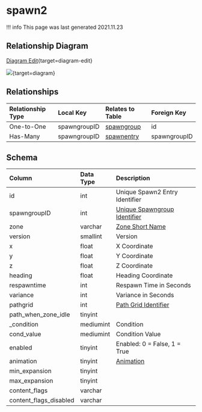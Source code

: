 # spawn2

!!! info
	This page was last generated 2021.11.23

## Relationship Diagram

[Diagram Edit](https://mermaid.live/edit#eyJjb2RlIjoiZXJEaWFncmFtXG4gICAgc3Bhd24yIHtcbiAgICAgICAgaW50IHNwYXduZ3JvdXBJRFxuICAgIH1cbiAgICBzcGF3bmdyb3VwIHtcbiAgICAgICAgaW50IGlkXG4gICAgfVxuICAgIHNwYXduZW50cnkge1xuICAgICAgICBpbnQgbnBjSURcbiAgICAgICAgaW50IHNwYXduZ3JvdXBJRFxuICAgIH1cbiAgICBzcGF3bjIgfHwtLW97IHNwYXduZ3JvdXAgOiBPbmUtdG8tT25lXG4gICAgc3Bhd24yIHx8LS1veyBzcGF3bmVudHJ5IDogSGFzLU1hbnlcblxuIiwibWVybWFpZCI6eyJ0aGVtZSI6ImRlZmF1bHQifSwidXBkYXRlRWRpdG9yIjp0cnVlLCJhdXRvU3luYyI6dHJ1ZSwidXBkYXRlRGlhZ3JhbSI6dHJ1ZX0=){target=diagram-edit}

[![](https://mermaid.ink/img/eyJjb2RlIjoiZXJEaWFncmFtXG4gICAgc3Bhd24yIHtcbiAgICAgICAgaW50IHNwYXduZ3JvdXBJRFxuICAgIH1cbiAgICBzcGF3bmdyb3VwIHtcbiAgICAgICAgaW50IGlkXG4gICAgfVxuICAgIHNwYXduZW50cnkge1xuICAgICAgICBpbnQgbnBjSURcbiAgICAgICAgaW50IHNwYXduZ3JvdXBJRFxuICAgIH1cbiAgICBzcGF3bjIgfHwtLW97IHNwYXduZ3JvdXAgOiBPbmUtdG8tT25lXG4gICAgc3Bhd24yIHx8LS1veyBzcGF3bmVudHJ5IDogSGFzLU1hbnlcblxuIiwibWVybWFpZCI6eyJ0aGVtZSI6ImRlZmF1bHQifSwidXBkYXRlRWRpdG9yIjp0cnVlLCJhdXRvU3luYyI6dHJ1ZSwidXBkYXRlRGlhZ3JhbSI6dHJ1ZX0=)](https://mermaid.ink/img/eyJjb2RlIjoiZXJEaWFncmFtXG4gICAgc3Bhd24yIHtcbiAgICAgICAgaW50IHNwYXduZ3JvdXBJRFxuICAgIH1cbiAgICBzcGF3bmdyb3VwIHtcbiAgICAgICAgaW50IGlkXG4gICAgfVxuICAgIHNwYXduZW50cnkge1xuICAgICAgICBpbnQgbnBjSURcbiAgICAgICAgaW50IHNwYXduZ3JvdXBJRFxuICAgIH1cbiAgICBzcGF3bjIgfHwtLW97IHNwYXduZ3JvdXAgOiBPbmUtdG8tT25lXG4gICAgc3Bhd24yIHx8LS1veyBzcGF3bmVudHJ5IDogSGFzLU1hbnlcblxuIiwibWVybWFpZCI6eyJ0aGVtZSI6ImRlZmF1bHQifSwidXBkYXRlRWRpdG9yIjp0cnVlLCJhdXRvU3luYyI6dHJ1ZSwidXBkYXRlRGlhZ3JhbSI6dHJ1ZX0=){target=diagram}

## Relationships

| Relationship Type | Local Key | Relates to Table | Foreign Key |
| :--- | :--- | :--- | :--- |
| One-to-One | spawngroupID | [spawngroup](../../schema/spawns/spawngroup.md) | id |
| Has-Many | spawngroupID | [spawnentry](../../schema/spawns/spawnentry.md) | spawngroupID |


## Schema

| Column | Data Type | Description |
| :--- | :--- | :--- |
| id | int | Unique Spawn2 Entry Identifier |
| spawngroupID | int | [Unique Spawngroup Identifier](spawngroup.md) |
| zone | varchar | [Zone Short Name](../../../../server/zones/zone-list) |
| version | smallint | Version |
| x | float | X Coordinate |
| y | float | Y Coordinate |
| z | float | Z Coordinate |
| heading | float | Heading Coordinate |
| respawntime | int | Respawn Time in Seconds |
| variance | int | Variance in Seconds |
| pathgrid | int | [Path Grid Identifier](../../schema/grids/grid.md) |
| path_when_zone_idle | tinyint |  |
| _condition | mediumint | Condition |
| cond_value | mediumint | Condition Value |
| enabled | tinyint | Enabled: 0 = False, 1 = True |
| animation | tinyint | [Animation](../../../../server/npc/npc-animation-types) |
| min_expansion | tinyint |  |
| max_expansion | tinyint |  |
| content_flags | varchar |  |
| content_flags_disabled | varchar |  |

